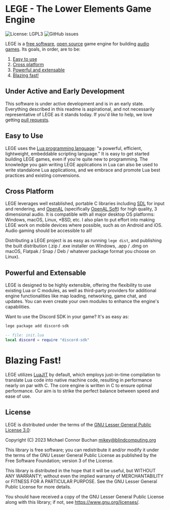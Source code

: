 # LEGE - The Lower Elements Game Engine

![License: LGPL3](https://img.shields.io/github/license/lower-elements/lege)
![GitHub issues](https://img.shields.io/github/issues/lower-elements/lege)

LEGE is a [free software][fs], [open source][os] game engine for building [audio games][ag]. Its goals, in order, are to
be:

1. [Easy to use](#easy-to-use)
2. [Cross platform](#cross-platform)
3. [Powerful and extensable](#powerful-and-extensable)
4. [Blazing fast!](#blazing-fast)

[fs]: <https://en.wikipedia.org/wiki/Free_software>
[os]: <https://en.wikipedia.org/wiki/Open_source>
[ag]: https://en.wikipedia.org/wiki/Audio_game<https://en.wikipedia.org/wiki/Audio_game>

## Under Active and Early Development

This software is under active development and is in an early state. Everything described in this readme is aspirational,
and not necessarily representative of LEGE as it stands today. If you'd like to help, we love getting [pull
requests][pr].

[pr]: <https://github.com/lower-elements/lege/pull/new>

## Easy to Use

LEGE uses the [Lua programming language][lua]: "a powerful, efficient, lightweight, embeddable scripting language." It
is easy to get started building LEGE games, even if you're quite new to programming. The knowledge you gain writing LEGE
applications in Lua can also be used to write standalone Lua applications, and we embrace and promote Lua best practices
and existing convensions.

[lua]: <https://lua.org>

## Cross Platform

LEGE leverages well established, portable C libraries including [SDL][sdl] for input and rendering, and [OpenAL][openal]
(specifically [OpenAL Soft][openal-soft]) for high quality, 3 dimensional audio. It is compatible with all major desktop
OS platforms: Windows, macOS, Linux, \*BSD, etc. I also plan to put effort into making LEGE work on mobile devices where
possible, such as on Android and iOS. Audio gaming should be accessible to all!

Distributing a LEGE project is as easy as running `lege dist`, and publishing the built distribution (.zip / .exe
installer on Windows, .app / .dmg on macOS, Flatpak / Snap / Deb / whatever package format you choose on Linux).

[sdl]: <https://libsdl.org>
[openal]: <https://openal.org>
[openal-soft]: <https://openal-soft.org>

## Powerful and Extensable

LEGE is designed to be highly extensible, offering the flexibility to use existing Lua or C modules, as well as
third-party providers for additional engine functionalities like map loading, networking, game chat, and updates. You
can even create your own modules to enhance the engine's capabilities. 

Want to use the Discord SDK in your game? It's as easy as:

```sh
lege package add discord-sdk
```

```lua
-- file: init.lua
local discord = require "discord-sdk"
```

# Blazing Fast!

LEGE utilizes [LuaJIT][luajit] by default, which employs just-in-time compilation to translate Lua code into native
machine code, resulting in performance nearly on par with C. The core engine is written in C to ensure optimal
performance. Our aim is to strike the perfect balance between speed and ease of use.

[luajit]: <https://luajit.org>

## License

LEGE is distributed under the terms of the [GNU Lesser General Public License 3.0][lgpl3]:

Copyright (C) 2023  Michael Connor Buchan <mikey@blindcomputing.org>

This library is free software; you can redistribute it and/or modify it under the terms of the GNU Lesser General Public
License as published by the Free Software Foundation; version 3 of the License.

This library is distributed in the hope that it will be useful, but WITHOUT ANY WARRANTY; without even the implied
warranty of MERCHANTABILITY or FITNESS FOR A PARTICULAR PURPOSE.  See the GNU Lesser General Public License for more
details.

You should have received a copy of the GNU Lesser General Public License along with this library; if not, see
<https://www.gnu.org/licenses/>.

[lgpl3]: <https://www.gnu.org/licenses/lgpl-3.0.en.html>
